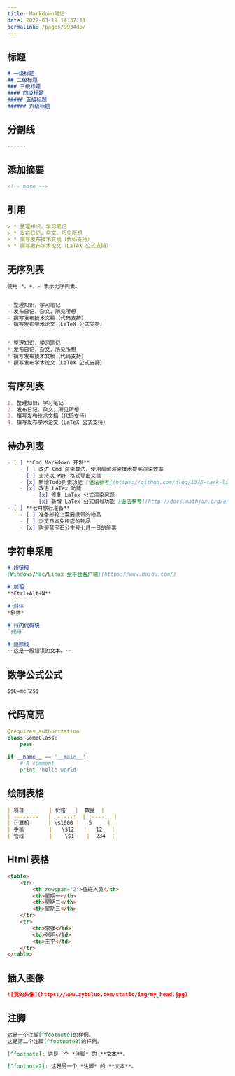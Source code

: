 ```yaml
---
title: Markdown笔记
date: 2022-03-19 14:37:11
permalink: /pages/9934db/
---
```


<!-- more -->

## 标题

```md
# 一级标题
## 二级标题
### 三级标题
#### 四级标题
##### 五级标题
###### 六级标题
```

## 分割线
```md
------
```
## 添加摘要
```md
<!-- more -->
```

## 引用
```md
> * 整理知识，学习笔记
> * 发布日记，杂文，所见所想
> * 撰写发布技术文稿（代码支持）
> * 撰写发布学术论文（LaTeX 公式支持）
```

## 无序列表
```md
使用 *，+，- 表示无序列表。


- 整理知识，学习笔记
- 发布日记，杂文，所见所想
- 撰写发布技术文稿（代码支持）
- 撰写发布学术论文（LaTeX 公式支持）


* 整理知识，学习笔记
* 发布日记，杂文，所见所想
* 撰写发布技术文稿（代码支持）
* 撰写发布学术论文（LaTeX 公式支持）
```

## 有序列表
```md
1. 整理知识，学习笔记
2. 发布日记，杂文，所见所想
3. 撰写发布技术文稿（代码支持）
4. 撰写发布学术论文（LaTeX 公式支持）
```

## 待办列表
```md
- [ ] **Cmd Markdown 开发**
    - [ ] 改进 Cmd 渲染算法，使用局部渲染技术提高渲染效率
    - [ ] 支持以 PDF 格式导出文稿
    - [x] 新增Todo列表功能 [语法参考](https://github.com/blog/1375-task-lists-in-gfm-issues-pulls-comments)
    - [x] 改进 LaTex 功能
        - [x] 修复 LaTex 公式渲染问题
        - [x] 新增 LaTex 公式编号功能 [语法参考](http://docs.mathjax.org/en/latest/tex.html#tex-eq-numbers)
- [ ] **七月旅行准备**
    - [ ] 准备邮轮上需要携带的物品
    - [ ] 浏览日本免税店的物品
    - [x] 购买蓝宝石公主号七月一日的船票
```

## 字符串采用
```md
# 超链接
[Windows/Mac/Linux 全平台客户端](https://www.baidu.com/)

# 加粗
**Ctrl+Alt+N**

# 斜体
*斜体*

# 行内代码块
`代码`

# 删除线
~~这是一段错误的文本。~~
```

## 数学公式公式
```md
$$E=mc^2$$
```

## 代码高亮
```python
@requires_authorization
class SomeClass:
    pass

if __name__ == '__main__':
    # A comment
    print 'hello world'
```

## 绘制表格
```md
| 项目        | 价格   |  数量  |
| --------   |  -----:  | :----:  |
| 计算机      | \$1600 |   5     |
| 手机        |   \$12   |   12   |
| 管线        |    \$1    |  234  |
```

## Html 表格
```md
<table>
    <tr>
        <th rowspan="2">值班人员</th>
        <th>星期一</th>
        <th>星期二</th>
        <th>星期三</th>
    </tr>
    <tr>
        <td>李强</td>
        <td>张明</td>
        <td>王平</td>
    </tr>
</table>
```

## 插入图像
```md
![我的头像](https://www.zybuluo.com/static/img/my_head.jpg)
```

## 注脚
```md
这是一个注脚[^footnote]的样例。
这是第二个注脚[^footnote2]的样例。

[^footnote]: 这是一个 *注脚* 的 **文本**。

[^footnote2]: 这是另一个 *注脚* 的 **文本**。
```




